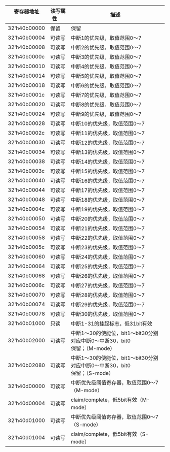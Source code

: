 | 寄存器地址 &nbsp;&nbsp;&nbsp;&nbsp;&nbsp;&nbsp;&nbsp;&nbsp; | 读写属性 &nbsp;&nbsp;&nbsp;&nbsp; | 描述 &nbsp;|
|--------------|------|---------------------------------------------------|
| 32'h40b00000 |保留   | 保留                               |
| 32'h40b00004 | 可读写  | 中断1的优先级，取值范围0～7                                   |
| 32'h40b00008 | 可读写  | 中断2的优先级，取值范围0～7                                   |
| 32'h40b0000c | 可读写  | 中断3的优先级，取值范围0～7                                   |
| 32'h40b00010 | 可读写  | 中断4的优先级，取值范围0～7                                   |
| 32'h40b00014 | 可读写  | 中断5的优先级，取值范围0～7                                   |
| 32'h40b00018 | 可读写  | 中断6的优先级，取值范围0～7                                   |
| 32'h40b0001c | 可读写  | 中断7的优先级，取值范围0～7                                   |
| 32'h40b00020 | 可读写  | 中断8的优先级，取值范围0～7                                   |
| 32'h40b00024 | 可读写  | 中断9的优先级，取值范围0～7                                   |
| 32'h40b00028 | 可读写  | 中断10的优先级，取值范围0～7                                  |
| 32'h40b0002c | 可读写  | 中断11的优先级，取值范围0～7                                  |
| 32'h40b00030 | 可读写  | 中断12的优先级，取值范围0～7                                  |
| 32'h40b00034 | 可读写  | 中断13的优先级，取值范围0～7                                  |
| 32'h40b00038 | 可读写  | 中断14的优先级，取值范围0～7                                  |
| 32'h40b0003c | 可读写  | 中断15的优先级，取值范围0～7                                  |
| 32'h40b00040 | 可读写  | 中断16的优先级，取值范围0～7                                  |
| 32'h40b00044 | 可读写  | 中断17的优先级，取值范围0～7                                  |
| 32'h40b00048 | 可读写  | 中断18的优先级，取值范围0～7                                  |
| 32'h40b0004c | 可读写  | 中断19的优先级，取值范围0～7                                  |
| 32'h40b00050 | 可读写  | 中断20的优先级，取值范围0～7                                  |
| 32'h40b00054 | 可读写  | 中断21的优先级，取值范围0～7                                  |
| 32'h40b00058 | 可读写  | 中断22的优先级，取值范围0～7                                  |
| 32'h40b0005c | 可读写  | 中断23的优先级，取值范围0～7                                  |
| 32'h40b00060 | 可读写  | 中断24的优先级，取值范围0～7                                  |
| 32'h40b00064 | 可读写  | 中断25的优先级，取值范围0～7                                  |
| 32'h40b00068 | 可读写  | 中断26的优先级，取值范围0～7                                  |
| 32'h40b0006c | 可读写  | 中断27的优先级，取值范围0～7                                  |
| 32'h40b00070 | 可读写  | 中断28的优先级，取值范围0～7                                  |
| 32'h40b00074 | 可读写  | 中断29的优先级，取值范围0～7                                  |
| 32'h40b00078 | 可读写  | 中断30的优先级，取值范围0～7                                  |
| 32'h40b01000 | 只读   | 中断1-31的挂起标志，低31bit有效                              |
| 32'h40b02000 | 可读写  | 中断1～30的使能位，bit1～bit30分别对应中断0～中断30，bit0<br>保留；（M-mode） |
| 32'h40b02080 | 可读写  | 中断1～30的使能位，bit1～bit30分别对应中断0～中断30，bit0<br>保留；（S-mode） |
| 32'h40d00000 | 可读写  | 中断优先级阈值寄存器，取值范围0～7（M-mode）                        |
| 32'h40d00004 | 可读写  | claim/complete，低5bit有效（M-mode）                    |
| 32'h40d01000 | 可读写  | 中断优先级阈值寄存器，取值范围0～7（S-mode）                        |
| 32'h40d01004 | 可读写  | claim/complete，低5bit有效（S-mode）                    |
